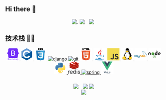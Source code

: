 ## Hi there 👋 
<p align="center" dir="auto"> 
  <a href="https://komarev.com/ghpvc/?username=joyuanb42&abbreviated=true" target="_blank">
      <img align="center" src="https://komarev.com/ghpvc/?username=joyuanb42&abbreviated=true">
    </a>
    <img
      align="center"
      src="https://img.shields.io/github/stars/joyuanb42?style=flat&logoColor=%231677ff&labelColor=rgb(89, 89, 89)&color=rgb(3, 126, 187)"
      style="margin: 0 5px"
    />
    <img
      align="center"
      src="https://img.shields.io/github/followers/joyuanb42?style=flat&logoColor=%231677ff&labelColor=rgb(89, 89, 89)&color=rgb(3, 126, 187)"
      style="margin: 0 5px"
    />
</p>

## 技术栈 👨‍💻
<div>
  <p align="center"> <a href="https://getbootstrap.com" target="_blank" rel="noreferrer"> <img src="https://raw.githubusercontent.com/devicons/devicon/master/icons/bootstrap/bootstrap-plain-wordmark.svg" alt="bootstrap" width="40" height="40"/> </a> <a href="https://www.cprogramming.com/" target="_blank" rel="noreferrer"> <img src="https://raw.githubusercontent.com/devicons/devicon/master/icons/c/c-original.svg" alt="c" width="40" height="40"/> </a> <a href="https://www.w3schools.com/css/" target="_blank" rel="noreferrer"> <img src="https://raw.githubusercontent.com/devicons/devicon/master/icons/css3/css3-original-wordmark.svg" alt="css3" width="40" height="40"/> </a> <a href="https://www.djangoproject.com/" target="_blank" rel="noreferrer"> <img src="https://cdn.worldvectorlogo.com/logos/django.svg" alt="django" width="40" height="40"/> </a> <a href="https://git-scm.com/" target="_blank" rel="noreferrer"> <img src="https://www.vectorlogo.zone/logos/git-scm/git-scm-icon.svg" alt="git" width="40" height="40"/> </a> <a href="https://www.w3.org/html/" target="_blank" rel="noreferrer"> <img src="https://raw.githubusercontent.com/devicons/devicon/master/icons/html5/html5-original-wordmark.svg" alt="html5" width="40" height="40"/> </a> <a href="https://www.java.com" target="_blank" rel="noreferrer"> <img src="https://raw.githubusercontent.com/devicons/devicon/master/icons/java/java-original.svg" alt="java" width="40" height="40"/> </a> <a href="https://developer.mozilla.org/en-US/docs/Web/JavaScript" target="_blank" rel="noreferrer"> <img src="https://raw.githubusercontent.com/devicons/devicon/master/icons/javascript/javascript-original.svg" alt="javascript" width="40" height="40"/> </a> <a href="https://www.linux.org/" target="_blank" rel="noreferrer"> <img src="https://raw.githubusercontent.com/devicons/devicon/master/icons/linux/linux-original.svg" alt="linux" width="40" height="40"/> </a> <a href="https://www.mysql.com/" target="_blank" rel="noreferrer"> <img src="https://raw.githubusercontent.com/devicons/devicon/master/icons/mysql/mysql-original-wordmark.svg" alt="mysql" width="40" height="40"/> </a> <a href="https://nodejs.org" target="_blank" rel="noreferrer"> <img src="https://raw.githubusercontent.com/devicons/devicon/master/icons/nodejs/nodejs-original-wordmark.svg" alt="nodejs" width="40" height="40"/> </a> <a href="https://www.python.org" target="_blank" rel="noreferrer"> <img src="https://raw.githubusercontent.com/devicons/devicon/master/icons/python/python-original.svg" alt="python" width="40" height="40"/> </a> <a href="https://redis.io" target="_blank" rel="noreferrer"> <img src="https://raw.githubusercontent.com/devicons/devicon/master/icons/redis/redis-original-wordmark.svg" alt="redis" width="40" height="40"/> </a> <a href="https://spring.io/" target="_blank" rel="noreferrer"> <img src="https://www.vectorlogo.zone/logos/springio/springio-icon.svg" alt="spring" width="40" height="40"/> </a> <a href="https://vuejs.org/" target="_blank" rel="noreferrer"> <img src="https://raw.githubusercontent.com/devicons/devicon/master/icons/vuejs/vuejs-original-wordmark.svg" alt="vuejs" width="40" height="40"/> </a> </p>
</div>


## 
<div align="center">
  <img src="https://github-readme-stats.vercel.app/api?username=joyuanb42&locale=cn&line_height=33&show_icons=true&hide=&theme=&rank_icon=github" style="margin-right: 10px;" />
  <img src="https://github-readme-stats.vercel.app/api/top-langs/?username=joyuanb42&locale=cn&line_height=33&theme=&langs_count=5&layout=compact" />  
<picture>
    <source media="(prefers-color-scheme: dark)" srcset="https://github-readme-streak-stats.herokuapp.com/?user=joyuanb42&theme=dark&hide_border=true" />
    <source media="(prefers-color-scheme: light)" srcset="https://github-readme-streak-stats.herokuapp.com/?user=joyuanb42&theme=light&hide_border=true" />
    <img src="https://github-readme-streak-stats.herokuapp.com/?user=joyuanb42&theme=default&hide_border=true" />
  </picture>
<div ><img  src="https://github-profile-trophy.vercel.app/?username=joyuanb42&theme=gruvbox&row=1&column=5&no-frame=true&no-bg=true" /><br/></div>
</div>


<!--
**joyuanb42/joyuanb42** is a ✨ _special_ ✨ repository because its `README.md` (this file) appears on your GitHub profile.

Here are some ideas to get you started:

- 🔭 I’m currently working on ...
- 🌱 I’m currently learning ...
- 👯 I’m looking to collaborate on ...
- 🤔 I’m looking for help with ...
- 💬 Ask me about ...
- 📫 How to reach me: ...
- 😄 Pronouns: ...
- ⚡ Fun fact: ...
-->
